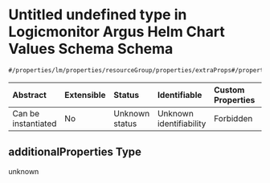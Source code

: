 # Untitled undefined type in Logicmonitor Argus Helm Chart Values Schema Schema

```txt
#/properties/lm/properties/resourceGroup/properties/extraProps#/properties/lm/properties/resourceGroup/properties/extraProps/additionalProperties
```



| Abstract            | Extensible | Status         | Identifiable            | Custom Properties | Additional Properties | Access Restrictions | Defined In                                                        |
| :------------------ | :--------- | :------------- | :---------------------- | :---------------- | :-------------------- | :------------------ | :---------------------------------------------------------------- |
| Can be instantiated | No         | Unknown status | Unknown identifiability | Forbidden         | Allowed               | none                | [values.schema.json\*](values.schema.json "open original schema") |

## additionalProperties Type

unknown
